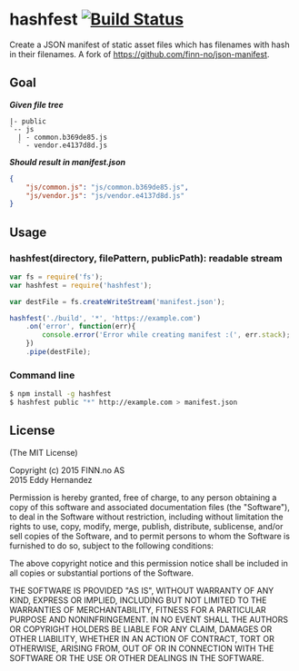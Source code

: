 # hashfest [![Build Status](https://api.travis-ci.org/eddywashere/hashfest.png)](http://travis-ci.org/eddywashere/hashfest)

Create a JSON manifest of static asset files which has filenames with hash in their filenames. A fork of https://github.com/finn-no/json-manifest.

## Goal

***Given file tree***

    |- public
    `-- js
      | - common.b369de85.js
      ` - vendor.e4137d8d.js

***Should result in manifest.json***

```json
{
	"js/common.js": "js/common.b369de85.js",
	"js/vendor.js": "js/vendor.e4137d8d.js"
}
```

## Usage

### hashfest(directory, filePattern, publicPath): readable stream

```js
var fs = require('fs');
var hashfest = require('hashfest');

var destFile = fs.createWriteStream('manifest.json');

hashfest('./build', '*', 'https://example.com')
	.on('error', function(err){
		console.error('Error while creating manifest :(', err.stack);
	})
	.pipe(destFile);
```

### Command line

```bash
$ npm install -g hashfest
$ hashfest public "*" http://example.com > manifest.json
```

## License

(The MIT License)

Copyright (c) 2015 FINN.no AS<br>
              2015 Eddy Hernandez

Permission is hereby granted, free of charge, to any person obtaining
a copy of this software and associated documentation files (the
"Software"), to deal in the Software without restriction, including
without limitation the rights to use, copy, modify, merge, publish,
distribute, sublicense, and/or sell copies of the Software, and to
permit persons to whom the Software is furnished to do so, subject to
the following conditions:

The above copyright notice and this permission notice shall be
included in all copies or substantial portions of the Software.

THE SOFTWARE IS PROVIDED "AS IS", WITHOUT WARRANTY OF ANY KIND,
EXPRESS OR IMPLIED, INCLUDING BUT NOT LIMITED TO THE WARRANTIES OF
MERCHANTABILITY, FITNESS FOR A PARTICULAR PURPOSE AND
NONINFRINGEMENT. IN NO EVENT SHALL THE AUTHORS OR COPYRIGHT HOLDERS BE
LIABLE FOR ANY CLAIM, DAMAGES OR OTHER LIABILITY, WHETHER IN AN ACTION
OF CONTRACT, TORT OR OTHERWISE, ARISING FROM, OUT OF OR IN CONNECTION
WITH THE SOFTWARE OR THE USE OR OTHER DEALINGS IN THE SOFTWARE.